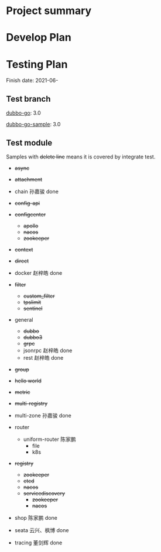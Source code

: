 # Project summary

# Develop Plan


# Testing Plan

Finish date: 2021-06-

## Test branch

[dubbo-go](https://github.com/apache/dubbo-go/): 3.0

[dubbo-go-sample](https://github.com/apache/dubbo-go-samples/): 3.0

## Test module

Samples with ~~delete line~~ means it is covered by integrate test.

- ~~async~~
- ~~attachment~~
- chain 孙嘉骏 done
- ~~config-api~~
- ~~configcenter~~
    - ~~apollo~~
    - ~~nacos~~
    - ~~zookeeper~~
- ~~context~~
- ~~direct~~
- docker 赵梓皓 done
- ~~filter~~
    - ~~custom_filter~~
    - ~~tpslimit~~
    - ~~sentinel~~

- general
    - ~~dubbo~~
    - ~~dubbo3~~
    - ~~grpc~~
    - jsonrpc 赵梓皓 done
    - rest 赵梓皓 done

- ~~group~~

- ~~hello world~~

- ~~metric~~

- ~~multi-registry~~

- multi-zone 孙嘉骏 done

- router
    - uniform-router 陈家鹏
        - file
        - k8s

- ~~registry~~
    - ~~zookeeper~~
    - ~~etcd~~
    - ~~nacos~~
    - ~~servicediscovery~~
        - ~~zookeeper~~
        - ~~nacos~~

- shop 陈家鹏 done
- seata 云兴、枫博 done
- tracing 董剑辉 done
